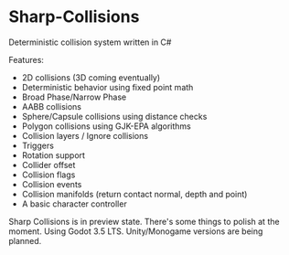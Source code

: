 # Sharp-Collisions
Deterministic collision system written in C#

Features:
- 2D collisions (3D coming eventually)
- Deterministic behavior using fixed point math
- Broad Phase/Narrow Phase
- AABB collisions
- Sphere/Capsule collisions using distance checks
- Polygon collisions using GJK-EPA algorithms
- Collision layers / Ignore collisions
- Triggers
- Rotation support
- Collider offset
- Collision flags
- Collision events
- Collision manifolds (return contact normal, depth and point)
- A basic character controller

Sharp Collisions is in preview state. There's some things to polish at the moment.
Using Godot 3.5 LTS. Unity/Monogame versions are being planned.
